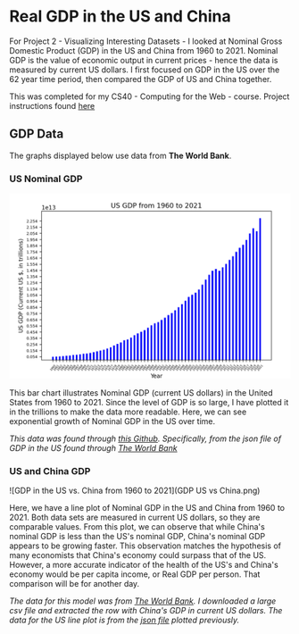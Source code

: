 # Real GDP in the US and China

For Project 2 - Visualizing Interesting Datasets - I looked at Nominal Gross Domestic Product (GDP) in the US and China from 1960 to 2021. Nominal GDP is the value of economic output in current prices - hence the data is measured by current US dollars. I first focused on GDP in the US over the 62 year time period, then compared the GDP of US and China together. 

This was completed for my CS40 - Computing for the Web - course. Project instructions found [here](https://github.com/mikeizbicki/cmc-csci040/tree/2022fall/project_02)

## GDP Data

The graphs displayed below use data from **The World Bank**. 

### **US Nominal GDP**

![US GDP from 1960 to 2021](GDP_US.png)

This bar chart illustrates Nominal GDP (current US dollars) in the United States from 1960 to 2021. Since the level of GDP is so large, I have plotted it in the trillions to make the data more readable. Here, we can see exponential growth of Nominal GDP in the US over time. 

*This data was found through [this Github](https://github.com/jdorfman/awesome-json-datasets#gdp). Specifically, from the json file of GDP in the US found through [The World Bank](http://api.worldbank.org/v2/countries/USA/indicators/NY.GDP.MKTP.CD?per_page=5000&format=json)*

### **US and China GDP**

![GDP in the US vs. China from 1960 to 2021](GDP US vs China.png)

Here, we have a line plot of Nominal GDP in the US and China from 1960 to 2021. Both data sets are measured in current US dollars, so they are comparable values. From this plot, we can observe that while China's nominal GDP is less than the US's nominal GDP, China's nominal GDP appears to be growing faster. This observation matches the hypothesis of many economists that China's economy could surpass that of the US. However, a more accurate indicator of the health of the US's and China's economy would be per capita income, or Real GDP per person. That comparison will be for another day. 

*The data for this model was from [The World Bank](https://data.worldbank.org/country/china?view=chart). I downloaded a large csv file and extracted the row with China's GDP in current US dollars. The data for the US line plot is from the [json file](http://api.worldbank.org/v2/countries/USA/indicators/NY.GDP.MKTP.CD?per_page=5000&format=json) plotted previously.*
